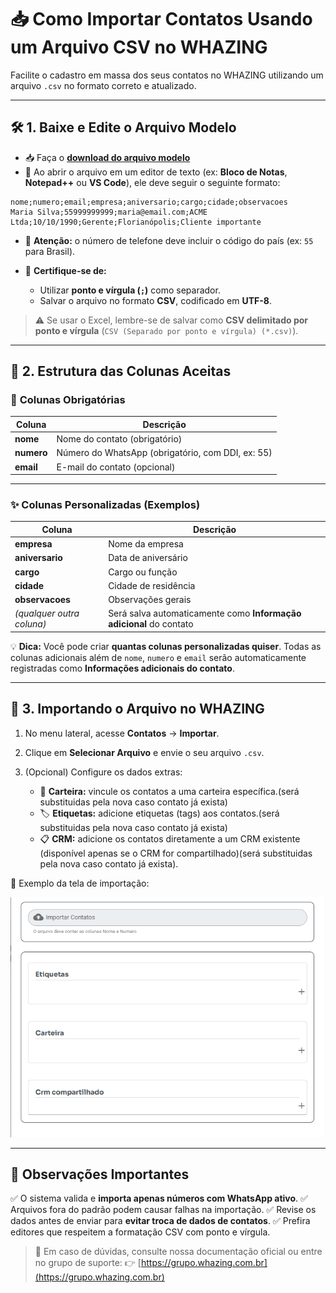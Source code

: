 # 📥 **Como Importar Contatos Usando um Arquivo CSV no WHAZING**

Facilite o cadastro em massa dos seus contatos no WHAZING utilizando um arquivo `.csv` no formato correto e atualizado.

---

## 🛠️ **1. Baixe e Edite o Arquivo Modelo**

* 📥 Faça o [**download do arquivo modelo**](../importarcontatos/modelo.csv)
* 📝 Ao abrir o arquivo em um editor de texto (ex: **Bloco de Notas**, **Notepad++** ou **VS Code**), ele deve seguir o seguinte formato:

```csv
nome;numero;email;empresa;aniversario;cargo;cidade;observacoes
Maria Silva;55999999999;maria@email.com;ACME Ltda;10/10/1990;Gerente;Florianópolis;Cliente importante
```

* 🔢 **Atenção:** o número de telefone deve incluir o código do país (ex: `55` para Brasil).
* 💾 **Certifique-se de:**

  * Utilizar **ponto e vírgula (`;`)** como separador.
  * Salvar o arquivo no formato **CSV**, codificado em **UTF-8**.

> ⚠️ Se usar o Excel, lembre-se de salvar como **CSV delimitado por ponto e vírgula** (`CSV (Separado por ponto e vírgula) (*.csv)`).

---

## 🧾 **2. Estrutura das Colunas Aceitas**

### 🎯 **Colunas Obrigatórias**

| Coluna     | Descrição                                         |
| ---------- | ------------------------------------------------- |
| **nome**   | Nome do contato (obrigatório)                     |
| **numero** | Número do WhatsApp (obrigatório, com DDI, ex: 55) |
| **email**  | E-mail do contato (opcional)                      |

---

### ✨ **Colunas Personalizadas (Exemplos)**

| Coluna                    | Descrição                                                           |
| ------------------------- | ------------------------------------------------------------------- |
| **empresa**               | Nome da empresa                                                     |
| **aniversario**           | Data de aniversário                                                 |
| **cargo**                 | Cargo ou função                                                     |
| **cidade**                | Cidade de residência                                                |
| **observacoes**           | Observações gerais                                                  |
| *(qualquer outra coluna)* | Será salva automaticamente como **Informação adicional** do contato |

💡 **Dica:**
Você pode criar **quantas colunas personalizadas quiser**.
Todas as colunas adicionais além de `nome`, `numero` e `email` serão automaticamente registradas como **Informações adicionais do contato**.

---

## 🚀 **3. Importando o Arquivo no WHAZING**

1. No menu lateral, acesse **Contatos** → **Importar**.
2. Clique em **Selecionar Arquivo** e envie o seu arquivo `.csv`.
3. (Opcional) Configure os dados extras:

   * 🧳 **Carteira:** vincule os contatos a uma carteira específica.(será substituidas pela nova caso contato já exista)
   * 🏷️ **Etiquetas:** adicione etiquetas (tags) aos contatos.(será substituidas pela nova caso contato já exista)
   * 📋 **CRM:** adicione os contatos diretamente a um CRM existente (disponível apenas se o CRM for compartilhado)(será substituidas pela nova caso contato já exista).

📸 Exemplo da tela de importação:

![print](../importarcontatos/whazing.png)

---

## 📌 **Observações Importantes**

✅ O sistema valida e **importa apenas números com WhatsApp ativo**.
✅ Arquivos fora do padrão podem causar falhas na importação.
✅ Revise os dados antes de enviar para **evitar troca de dados de contatos**.
✅ Prefira editores que respeitem a formatação CSV com ponto e vírgula.

> 💬 Em caso de dúvidas, consulte nossa documentação oficial ou entre no grupo de suporte:
> 👉 [https://grupo.whazing.com.br](https://grupo.whazing.com.br)